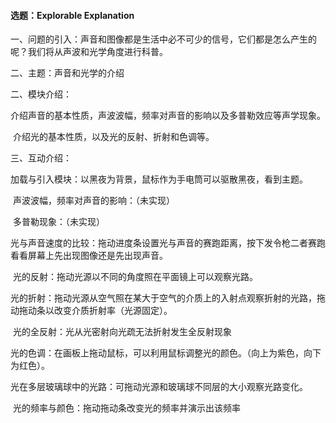 #### 选题：Explorable Explanation

一、问题的引入：声音和图像都是生活中必不可少的信号，它们都是怎么产生的呢？我们将从声波和光学角度进行科普。

二、主题：声音和光学的介绍

二、模块介绍：

​       介绍声音的基本性质，声波波幅，频率对声音的影响以及多普勒效应等声学现象。

​       介绍光的基本性质，以及光的反射、折射和色调等。

三、互动介绍：

​       加载与引入模块：以黑夜为背景，鼠标作为手电筒可以驱散黑夜，看到主题。

​      声波波幅，频率对声音的影响：（未实现）

​      多普勒现象：（未实现）

​      光与声音速度的比较：拖动进度条设置光与声音的赛跑距离，按下发令枪二者赛跑看看屏幕上先出现图像还是先出现声音。

​      光的反射：拖动光源以不同的角度照在平面镜上可以观察光路。

​      光的折射：拖动光源从空气照在某大于空气的介质上的入射点观察折射的光路，拖动拖动条以改变介质折射率（光源固定）。

​      光的全反射：光从光密射向光疏无法折射发生全反射现象

​      光的色调：在画板上拖动鼠标，可以利用鼠标调整光的颜色。（向上为紫色，向下为红色）。

​      光在多层玻璃球中的光路：可拖动光源和玻璃球不同层的大小观察光路变化。

​      光的频率与颜色：拖动拖动条改变光的频率并演示出该频率

​    